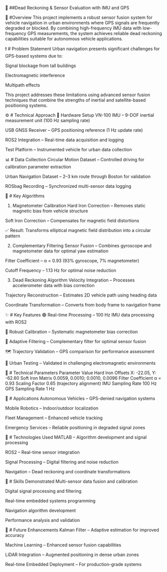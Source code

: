 🚗 ##Dead Reckoning & Sensor Evaluation with IMU and GPS 

📌 #Overview
This project implements a robust sensor fusion system for vehicle navigation in urban environments where GPS signals are frequently degraded or blocked. By combining high-frequency IMU data with low-frequency GPS measurements, the system achieves reliable dead reckoning capabilities suitable for autonomous vehicle applications.

❗ # Problem Statement
Urban navigation presents significant challenges for GPS-based systems due to:

Signal blockage from tall buildings

Electromagnetic interference

Multipath effects

This project addresses these limitations using advanced sensor fusion techniques that combine the strengths of inertial and satellite-based positioning systems.

⚙️ # Technical Approach
🧰 Hardware Setup
VN-100 IMU – 9-DOF inertial measurement unit (100 Hz sampling rate)

USB GNSS Receiver – GPS positioning reference (1 Hz update rate)

ROS2 Integration – Real-time data acquisition and logging

Test Platform – Instrumented vehicle for urban data collection

📊 # Data Collection
Circular Motion Dataset – Controlled driving for calibration parameter extraction

Urban Navigation Dataset – 2–3 km route through Boston for validation

ROSbag Recording – Synchronized multi-sensor data logging

🧠 # Key Algorithms
1. Magnetometer Calibration
Hard Iron Correction – Removes static magnetic bias from vehicle structure

Soft Iron Correction – Compensates for magnetic field distortions

✅ Result: Transforms elliptical magnetic field distribution into a circular pattern

2. Complementary Filtering
Sensor Fusion – Combines gyroscope and magnetometer data for optimal yaw estimation

Filter Coefficient – α = 0.93 (93% gyroscope, 7% magnetometer)

Cutoff Frequency – 1.13 Hz for optimal noise reduction

3. Dead Reckoning Algorithm
Velocity Integration – Processes accelerometer data with bias correction

Trajectory Reconstruction – Estimates 2D vehicle path using heading data

Coordinate Transformation – Converts from body frame to navigation frame

✨ # Key Features
🟢 Real-time Processing – 100 Hz IMU data processing with ROS2

🧲 Robust Calibration – Systematic magnetometer bias correction

📐 Adaptive Filtering – Complementary filter for optimal sensor fusion

🗺️ Trajectory Validation – GPS comparison for performance assessment

🌆 Urban Testing – Validated in challenging electromagnetic environments

📌 # Technical Parameters
Parameter	Value
Hard Iron Offsets	X: -22.05, Y: -62.60
Soft Iron Matrix	0.0059, 0.0010; 0.0010, 0.0096
Filter Coefficient	α = 0.93
Scaling Factor	0.65 (trajectory alignment)
IMU Sampling Rate	100 Hz
GPS Sampling Rate	1 Hz

🚀 # Applications
Autonomous Vehicles – GPS-denied navigation systems

Mobile Robotics – Indoor/outdoor localization

Fleet Management – Enhanced vehicle tracking

Emergency Services – Reliable positioning in degraded signal zones

🧪 # Technologies Used
MATLAB – Algorithm development and signal processing

ROS2 – Real-time sensor integration

Signal Processing – Digital filtering and noise reduction

Navigation – Dead reckoning and coordinate transformations

🧠 # Skills Demonstrated
Multi-sensor data fusion and calibration

Digital signal processing and filtering

Real-time embedded systems programming

Navigation algorithm development

Performance analysis and validation

🔮 # Future Enhancements
Kalman Filter – Adaptive estimation for improved accuracy

Machine Learning – Enhanced sensor fusion capabilities

LiDAR Integration – Augmented positioning in dense urban zones

Real-time Embedded Deployment – For production-grade systems
